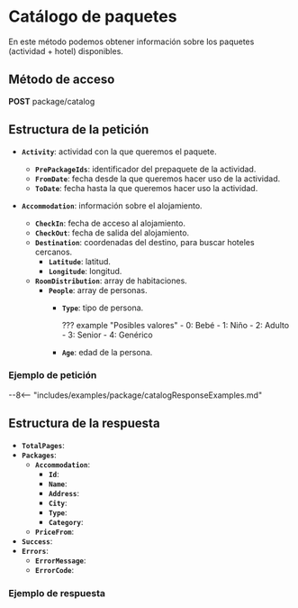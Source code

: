 # Catálogo de paquetes

En este método podemos obtener información sobre los paquetes (actividad + hotel) disponibles.

## Método de acceso

**POST** package/catalog

## Estructura de la petición

- **``Activity``**: actividad con la que queremos el paquete.
    - **``PrePackageIds``**: identificador del prepaquete de la actividad.
    - **``FromDate``**: fecha desde la que queremos hacer uso de la actividad.
    - **``ToDate``**: fecha hasta la que queremos hacer uso la actividad.

- **``Accommodation``**: información sobre el alojamiento.
    - **``CheckIn``**: fecha de acceso al alojamiento.
    - **``CheckOut``**: fecha de salida del alojamiento.
    - **``Destination``**: coordenadas del destino, para buscar hoteles cercanos.
        - **``Latitude``**: latitud.
        - **``Longitude``**: longitud.
    - **``RoomDistribution``**: array de habitaciones.
        - **`People`**: array de personas.
            - **``Type``**: tipo de persona.

                ??? example "Posibles valores"
                    - 0: Bebé
                    - 1: Niño
                    - 2: Adulto
                    - 3: Senior
                    - 4: Genérico

            - **``Age``**: edad de la persona.

### Ejemplo de petición

--8<-- "includes/examples/package/catalogResponseExamples.md"

## Estructura de la respuesta

- **``TotalPages``**:
- **``Packages``**:
    - **``Accommodation``**:
        - **``Id``**:
        - **``Name``**:
        - **``Address``**:
        - **``City``**:
        - **``Type``**:
        - **``Category``**:
    - **``PriceFrom``**:
- **``Success``**:
- **``Errors``**:
    - **``ErrorMessage``**:
    - **``ErrorCode``**:

### Ejemplo de respuesta

